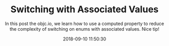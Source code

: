 ---
title: "Switching with Associated Values"
subtitle: "In this post the objc.io, we learn how to use a computed property to reduce the complexity of switching on enums with associated values. Nice tip!"
tags: ["enum","associated"]
link: "https://www.objc.io/blog/2018/09/04/switching-with-associated-values/"
date: "2018-09-10 11:50:30"
---